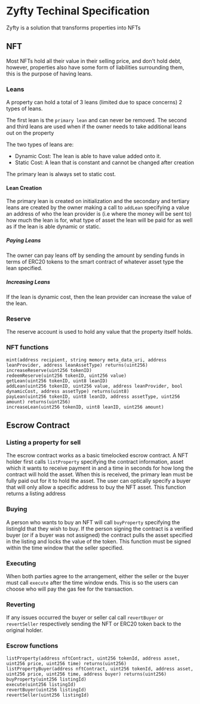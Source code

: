 # Zyfty Techinal Specification

Zyfty is a solution that transforms properties into NFTs

## NFT

Most NFTs hold all their value in their selling price, and don't hold debt,
however, properties also have some form of liabilities surrounding them, this
is the purpose of having leans.

### Leans

A property can hold a total of 3 leans (limited due to space concerns) 2 types of leans.

The first lean is the `primary lean` and can never be removed.
The second and third leans are used when if the owner needs to take additional
leans out on the property

The two types of leans are:
- Dynamic Cost: The lean is able to have value added onto it. 
- Static Cost:  A lean that is constant and cannot be changed after creation

The primary lean is always set to static cost.

#### Lean Creation

The primary lean is created on initialization and the secondary and tertiary
leans are created by the owner making a call to `addLean` specifying a value
an address of who the lean provider is (i.e where the money will be sent to)
how much the lean is for, what type of asset the lean will be paid for as well
as if the lean is able dynamic or static.

##### Paying Leans

The owner can pay leans off by sending the amount by sending funds in terms of
ERC20 tokens to the smart contract of whatever asset type the lean specified.

##### Increasing Leans
If the lean is dynamic cost, then the lean provider can increase the value of the lean.

### Reserve

The reserve account is used to hold any value that the property itself holds.

### NFT functions

```
mint(address recipient, string memory meta_data_uri, address leanProvider, address leanAssetType) returns(uint256)
increaseReserve(uint256 tokenID)
redeemReserve(uint256 tokenID, uint256 value) 
getLean(uint256 tokenID, uint8 leanID)
addLean(uint256 tokenID, uint256 value, address leanProvider, bool dynamicCost, address assetType) returns(uint8)
payLean(uint256 tokenID, uint8 leanID, address assetType, uint256 amount) returns(uint256)
increaseLean(uint256 tokenID, uint8 leanID, uint256 amount) 
```

## Escrow Contract

### Listing a property for sell

The escrow contract works as a basic timelocked escrow contract. A NFT holder
first calls `listProperty` specifying the contract information, asset which it
wants to receive payment in and a time in seconds for how long the contract
will hold the asset. When this is received, the primary lean must be fully paid
out for it to hold the asset. The user can optically specify a buyer that will
only allow a specific address to buy the NFT asset. This function returns a
listing address

### Buying

A person who wants to buy an NFT will call `buyProperty` specifying the
listingId that they wish to buy. If the person signing the contract is a
verified buyer (or if a buyer was not assigned) the contract pulls the asset
specified in the listing and locks the value of the token. This function must
be signed within the time window that the seller specified.

### Executing

When both parties agree to the arrangement, either the seller or the buyer
must call `execute` after the time window ends. This is so the users can 
choose who will pay the gas fee for the transaction.

### Reverting

If any issues occurred the buyer or seller cal call `revertBuyer` or `revertSeller`
respectively sending the NFT or ERC20 token back to the original holder.

### Escrow functions

```
listProperty(address nftContract, uint256 tokenId, address asset, uint256 price, uint256 time) returns(uint256)
listPropertyBuyer(address nftContract, uint256 tokenId, address asset, uint256 price, uint256 time, address buyer) returns(uint256)
buyProperty(uint256 listingId) 
execute(uint256 listingId)
revertBuyer(uint256 listingId)
revertSeller(uint256 listingId)
```
